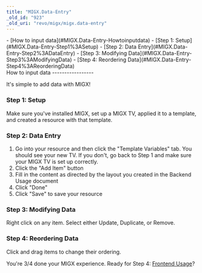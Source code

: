 ```yaml
---
title: "MIGX.Data-Entry"
_old_id: "923"
_old_uri: "revo/migx/migx.data-entry"
---
```


<div>- [How to input data](#MIGX.Data-Entry-Howtoinputdata)
  - [Step 1: Setup](#MIGX.Data-Entry-Step1%3ASetup)
  - [Step 2: Data Entry](#MIGX.Data-Entry-Step2%3ADataEntry)
  - [Step 3: Modifying Data](#MIGX.Data-Entry-Step3%3AModifyingData)
  - [Step 4: Reordering Data](#MIGX.Data-Entry-Step4%3AReorderingData)

</div>How to input data
-----------------

It's simple to add data with MIGX!

### Step 1: Setup

Make sure you've installed MIGX, set up a MIGX TV, applied it to a template, and created a resource with that template.

### Step 2: Data Entry

1. Go into your resource and then click the "Template Variables" tab. You should see your new TV. If you don't, go back to Step 1 and make sure your MIGX TV is set up correctly.
2. Click the "Add Item" button
3. Fill in the content as directed by the layout you created in the Backend Usage document
4. Click "Done"
5. Click "Save" to save your resource

### Step 3: Modifying Data

Right click on any item. Select either Update, Duplicate, or Remove.

### Step 4: Reordering Data

Click and drag items to change their ordering.

You're 3/4 done your MIGX experience. Ready for Step 4: [Frontend Usage](/extras/revo/migx/migx.frontend-usage "MIGX.Frontend-Usage")?